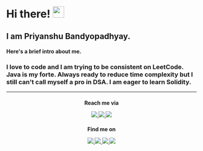 <h1>Hi there! <img src="https://raw.githubusercontent.com/MartinHeinz/MartinHeinz/master/wave.gif" width="30px">

<h2>I am Priyanshu Bandyopadhyay.

<h4>Here's a brief intro about me.<br>
<h3>I love to code and  I am trying to be consistent on LeetCode. Java is my forte. Always ready to reduce time complexity but I still can't call myself a pro in DSA. I am eager to learn Solidity.
<hr>

<h4 align="middle">Reach me via
<p align="middle">
<a href="https://www.linkedin.com/in/prnshubn">
<img src="https://img.shields.io/badge/LinkedIn-blue?style=flat&logo=linkedin&labelColor=blue">
</a>
<a href="mailto:priyanshu.banerjee1311@gmail.com?subject=Hello%20Priyanshu,%20from%20your%20GitHub%20profile">
<img src="https://img.shields.io/badge/-Gmail-red?style=flat&logo=Gmail&labelColor=red&logoColor=white">
</a>
<a href="https://twitter.com/prnshubn">
<img src="https://img.shields.io/badge/-Twitter-blue?style=flat&logo=Twitter&logoColor=white">
</a>
</p>

<h4 align="middle">Find me on
<p align="middle">
<a href="https://leetcode.com/prnshubn">
<img src="https://img.shields.io/badge/-LeetCode-black?style=flat&logo=LeetCode&labelColor=black&logoColor=yellow">
</a>
<a href="https://auth.geeksforgeeks.org/user/prnshubn/practice">
<img src="https://img.shields.io/badge/-GeeksForGeeks-brightgreen?style=flat&logo=GeeksForGeeks&labelColor=brightgreen&logoColor=white">
</a>
<a href="https://www.codingninjas.com/codestudio/profile/1f5d5f84-a976-4c46-91eb-c76561d309c3">
<img src="https://img.shields.io/badge/-CodeStudio-orange?style=flat&logo=CodingNinjas&labelColor=orange&logoColor=white">
</a>
<a href="https://www.hackerrank.com/prnshubn">
<img src="https://img.shields.io/badge/-HackerRank-black?style=flat&logo=Hackerrank&labelColor=black&logoColor=brightgreen">
</a>
</p>
